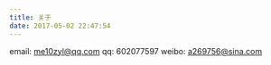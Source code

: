 ```yaml
---
title: 关于
date: 2017-05-02 22:47:54
---
```


email: me10zyl@qq.com
qq: 602077597
weibo: a269756@sina.com
